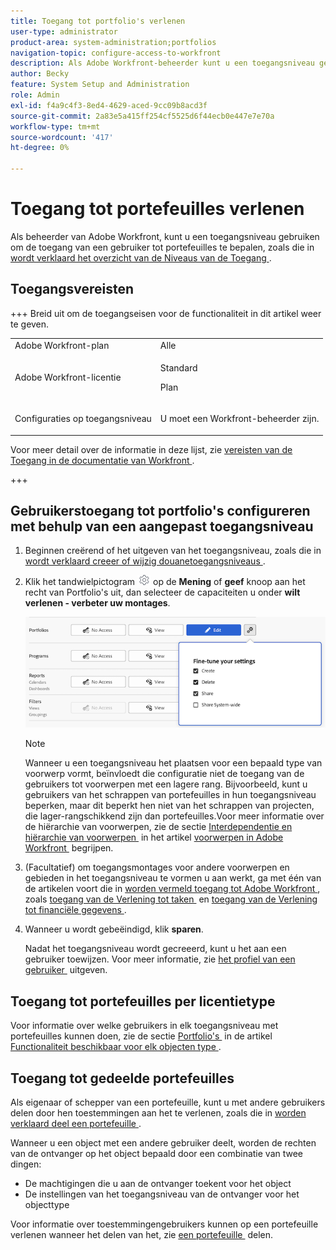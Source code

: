```yaml
---
title: Toegang tot portfolio's verlenen
user-type: administrator
product-area: system-administration;portfolios
navigation-topic: configure-access-to-workfront
description: Als Adobe Workfront-beheerder kunt u een toegangsniveau gebruiken om de toegang van een gebruiker tot portfolio's in Workfront te definiëren.
author: Becky
feature: System Setup and Administration
role: Admin
exl-id: f4a9c4f3-8ed4-4629-aced-9cc09b8acd3f
source-git-commit: 2a83e5a415ff254cf5525d6f44ecb0e447e7e70a
workflow-type: tm+mt
source-wordcount: '417'
ht-degree: 0%

---
```


# Toegang tot portefeuilles verlenen

Als beheerder van Adobe Workfront, kunt u een toegangsniveau gebruiken om de toegang van een gebruiker tot portefeuilles te bepalen, zoals die in [&#x200B; wordt verklaard het overzicht van de Niveaus van de Toegang &#x200B;](../../../administration-and-setup/add-users/access-levels-and-object-permissions/access-levels-overview.md).

## Toegangsvereisten

+++ Breid uit om de toegangseisen voor de functionaliteit in dit artikel weer te geven.

<table style="table-layout:auto"> 
 <col> 
 <col> 
 <tbody> 
  <tr> 
   <td role="rowheader">Adobe Workfront-plan</td> 
   <td>Alle</td> 
  </tr> 
  <tr> 
   <td role="rowheader">Adobe Workfront-licentie</td> 
   <td><p>Standard</p>
   <p>Plan</p></td> 
  </tr> 
  <tr> 
   <td role="rowheader">Configuraties op toegangsniveau</td> 
   <td> <p>U moet een Workfront-beheerder zijn.</p> </td> 
  </tr> 
 </tbody> 
</table>

Voor meer detail over de informatie in deze lijst, zie [&#x200B; vereisten van de Toegang in de documentatie van Workfront &#x200B;](/help/quicksilver/administration-and-setup/add-users/access-levels-and-object-permissions/access-level-requirements-in-documentation.md).

+++

## Gebruikerstoegang tot portfolio&#39;s configureren met behulp van een aangepast toegangsniveau

1. Beginnen creërend of het uitgeven van het toegangsniveau, zoals die in [&#x200B; wordt verklaard creeer of wijzig douanetoegangsniveaus &#x200B;](../../../administration-and-setup/add-users/configure-and-grant-access/create-modify-access-levels.md).
1. Klik het tandwielpictogram ![](assets/gear-icon-settings.png) op de **Mening** of **geef** knoop aan het recht van Portfolio&#39;s uit, dan selecteer de capaciteiten u onder **wilt verlenen - verbeter uw montages**.

   ![](assets/fine-tune-portfolios.png)

   >[!NOTE]
   >
   >Wanneer u een toegangsniveau het plaatsen voor een bepaald type van voorwerp vormt, beïnvloedt die configuratie niet de toegang van de gebruikers tot voorwerpen met een lagere rang. Bijvoorbeeld, kunt u gebruikers van het schrappen van portefeuilles in hun toegangsniveau beperken, maar dit beperkt hen niet van het schrappen van projecten, die lager-rangschikkend zijn dan portefeuilles.Voor meer informatie over de hiërarchie van voorwerpen, zie de sectie [&#x200B; Interdependentie en hiërarchie van voorwerpen &#x200B;](../../../workfront-basics/navigate-workfront/workfront-navigation/understand-objects.md#understanding-interdependency-and-hierarchy-of-objects) in het artikel [&#x200B; voorwerpen in Adobe Workfront &#x200B;](../../../workfront-basics/navigate-workfront/workfront-navigation/understand-objects.md) begrijpen.

1. (Facultatief) om toegangsmontages voor andere voorwerpen en gebieden in het toegangsniveau te vormen u aan werkt, ga met één van de artikelen voort die in [&#x200B; worden vermeld toegang tot Adobe Workfront &#x200B;](../../../administration-and-setup/add-users/configure-and-grant-access/configure-access.md), zoals [&#x200B; toegang van de Verlening tot taken &#x200B;](../../../administration-and-setup/add-users/configure-and-grant-access/grant-access-tasks.md) en [&#x200B; toegang van de Verlening tot financiële gegevens &#x200B;](../../../administration-and-setup/add-users/configure-and-grant-access/grant-access-financial.md).
1. Wanneer u wordt gebeëindigd, klik **sparen**.

   Nadat het toegangsniveau wordt gecreeerd, kunt u het aan een gebruiker toewijzen. Voor meer informatie, zie [&#x200B; het profiel van een gebruiker &#x200B;](../../../administration-and-setup/add-users/create-and-manage-users/edit-a-users-profile.md) uitgeven.

## Toegang tot portefeuilles per licentietype

Voor informatie over welke gebruikers in elk toegangsniveau met portefeuilles kunnen doen, zie de sectie [&#x200B; Portfolio&#39;s &#x200B;](../../../administration-and-setup/add-users/access-levels-and-object-permissions/functionality-available-for-each-object-type.md#portfoli) in de artikel [&#x200B; Functionaliteit beschikbaar voor elk objecten type &#x200B;](../../../administration-and-setup/add-users/access-levels-and-object-permissions/functionality-available-for-each-object-type.md).

## Toegang tot gedeelde portefeuilles

Als eigenaar of schepper van een portefeuille, kunt u met andere gebruikers delen door hen toestemmingen aan het te verlenen, zoals die in [&#x200B; worden verklaard deel een portefeuille &#x200B;](../../../workfront-basics/grant-and-request-access-to-objects/share-a-portfolio.md).

<!--
<div data-mc-conditions="QuicksilverOrClassic.Draft mode">
<p>If you make changes here, make them also in the "Grant access to" articles where this snippet had to be converted to text:</p>
<p>* reports, dashboards, and calendars</p>
<p>* financial data</p>
<p>* issue</p>
</div>
-->

Wanneer u een object met een andere gebruiker deelt, worden de rechten van de ontvanger op het object bepaald door een combinatie van twee dingen:

* De machtigingen die u aan de ontvanger toekent voor het object
* De instellingen van het toegangsniveau van de ontvanger voor het objecttype

Voor informatie over toestemmingengebruikers kunnen op een portefeuille verlenen wanneer het delen van het, zie [&#x200B; een portefeuille &#x200B;](../../../workfront-basics/grant-and-request-access-to-objects/share-a-portfolio.md) delen.
